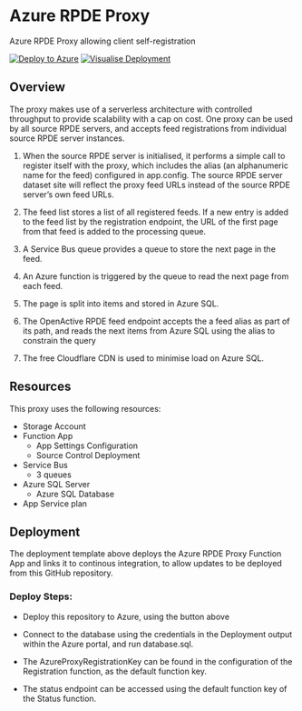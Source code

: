 # Azure RPDE Proxy
Azure RPDE Proxy allowing client self-registration

[![Deploy to Azure](https://azuredeploy.net/deploybutton.png)](https://portal.azure.com/#create/Microsoft.Template/uri/https%3A%2F%2Fraw.githubusercontent.com%2Fopenactive%2Fazure-rpde-proxy%2Fmaster%2FAzureRpdeProxyDeployment%2Fazuredeploy.json) [![Visualise Deployment](http://armviz.io/visualizebutton.png)](http://armviz.io/#/?load=https%3A%2F%2Fraw.githubusercontent.com%2Fopenactive%2Fazure-rpde-proxy%2Fmaster%2FAzureRpdeProxyDeployment%2Fazuredeploy.json)

## Overview

The proxy makes use of a serverless architecture with controlled throughput to provide scalability with a cap on cost. One proxy can be used by all source RPDE servers, and accepts feed registrations from individual source RPDE server instances.

1. When the source RPDE server is initialised, it performs a simple call to register itself with the proxy, which includes the alias  (an alphanumeric name for the feed) configured in app.config. The source RPDE server dataset site will reflect the proxy feed URLs instead of the source RPDE server’s own feed URLs.

2. The feed list stores a list of all registered feeds. If a new entry is added to the feed list by the registration endpoint, the URL of the first page from that feed is added to the processing queue.

3. A Service Bus queue provides a queue to store the next page in the feed.

4. An Azure function is triggered by the queue to read the next page from each feed.

5. The page is split into items and stored in Azure SQL.

6. The OpenActive RPDE feed endpoint accepts the a feed alias as part of its path, and reads the next items from Azure SQL using the alias to constrain the query

7. The free Cloudflare CDN is used to minimise load on Azure SQL. 

## Resources

This proxy uses the following resources:

- Storage Account
- Function App
    - App Settings Configuration
    - Source Control Deployment
- Service Bus
	- 3 queues
- Azure SQL Server
	- Azure SQL Database
- App Service plan


## Deployment

The deployment template above deploys the Azure RPDE Proxy Function App and links it to continous integration, to allow updates to be deployed from this GitHub repository.

### Deploy Steps:

- Deploy this repository to Azure, using the button above

- Connect to the database using the credentials in the Deployment output within the Azure portal, and run database.sql.

- The AzureProxyRegistrationKey can be found in the configuration of the Registration function, as the default function key.

- The status endpoint can be accessed using the default function key of the Status function.
